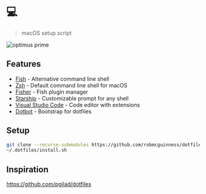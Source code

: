 # 💻

> macOS setup script

![optimus prime](optimus.gif)

## Features

- [Fish](https://fishshell.com/) - Alternative command line shell
- [Zsh](https://support.apple.com/en-us/HT208050) - Default command line shell for macOS
- [Fisher](https://github.com/jorgebucaran/fisher) - Fish plugin manager
- [Starship](https://github.com/starship/starship) -  Customizable prompt for any shell
- [Visual Studio Code](https://code.visualstudio.com/) - Code editor with extensions
- [Dotbot](https://github.com/anishathalye/dotbot) - Bootstrap for dotfiles

## Setup

```sh
git clone --recurse-submodules https://github.com/robmcguinness/dotfiles ~/.dotfiles
~/.dotfiles/install.sh
```

## Inspiration

<https://github.com/pgilad/dotfiles>
